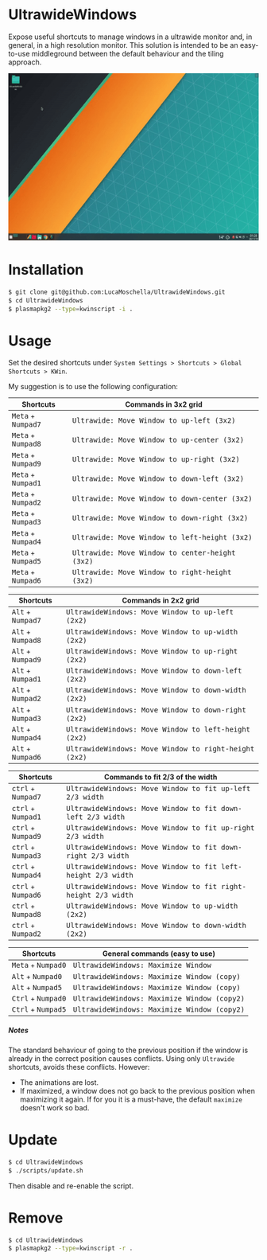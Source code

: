# UltrawideWindows
Expose useful shortcuts to manage windows in a ultrawide monitor and, in general, in a high resolution monitor.
This solution is intended to be an easy-to-use middleground between the default behaviour and the tiling approach.

![](/docs/preview.gif)

# Installation

```bash
$ git clone git@github.com:LucaMoschella/UltrawideWindows.git
$ cd UltrawideWindows
$ plasmapkg2 --type=kwinscript -i .
```

# Usage
Set the desired shortcuts under `System Settings > Shortcuts > Global Shortcuts > KWin`.

My suggestion is to use the following configuration:

| Shortcuts                            | Commands in 3x2 grid                                     |
| ------------------------------------ | -------------------------------------------------------- |
| <kbd>Meta</kbd> + <kbd>Numpad7</kbd> | <kbd>Ultrawide: Move Window to up-left (3x2)</kbd>       |
| <kbd>Meta</kbd> + <kbd>Numpad8</kbd> | <kbd>Ultrawide: Move Window to up-center (3x2)</kbd>     |
| <kbd>Meta</kbd> + <kbd>Numpad9</kbd> | <kbd>Ultrawide: Move Window to up-right (3x2)</kbd>      |
| <kbd>Meta</kbd> + <kbd>Numpad1</kbd> | <kbd>Ultrawide: Move Window to down-left (3x2)</kbd>     |
| <kbd>Meta</kbd> + <kbd>Numpad2</kbd> | <kbd>Ultrawide: Move Window to down-center (3x2)</kbd>   |
| <kbd>Meta</kbd> + <kbd>Numpad3</kbd> | <kbd>Ultrawide: Move Window to down-right (3x2)</kbd>    |
| <kbd>Meta</kbd> + <kbd>Numpad4</kbd> | <kbd>Ultrawide: Move Window to left-height (3x2)</kbd>   |
| <kbd>Meta</kbd> + <kbd>Numpad5</kbd> | <kbd>Ultrawide: Move Window to center-height (3x2)</kbd> |
| <kbd>Meta</kbd> + <kbd>Numpad6</kbd> | <kbd>Ultrawide: Move Window to right-height (3x2)</kbd>  |

| Shortcuts                                             | Commands in 2x2 grid                                           |
| ----------------------------------------------------- | -------------------------------------------------------------- |
| <kbd>Alt</kbd> + <kbd>Numpad7</kbd> | <kbd>UltrawideWindows: Move Window to up-left (2x2)</kbd>      |
| <kbd>Alt</kbd> + <kbd>Numpad8</kbd> | <kbd>UltrawideWindows: Move Window to up-width (2x2)</kbd>     |
| <kbd>Alt</kbd> + <kbd>Numpad9</kbd> | <kbd>UltrawideWindows: Move Window to up-right (2x2)</kbd>     |
| <kbd>Alt</kbd> + <kbd>Numpad1</kbd> | <kbd>UltrawideWindows: Move Window to down-left (2x2)</kbd>    |
| <kbd>Alt</kbd> + <kbd>Numpad2</kbd> | <kbd>UltrawideWindows: Move Window to down-width (2x2)</kbd>   |
| <kbd>Alt</kbd> + <kbd>Numpad3</kbd> | <kbd>UltrawideWindows: Move Window to down-right (2x2)</kbd>   |
| <kbd>Alt</kbd> + <kbd>Numpad4</kbd> | <kbd>UltrawideWindows: Move Window to left-height (2x2)</kbd>  |
| <kbd>Alt</kbd> + <kbd>Numpad6</kbd> | <kbd>UltrawideWindows: Move Window to right-height (2x2)</kbd> |

| Shortcuts                                              | Commands to fit 2/3 of the width                                       |
| ------------------------------------------------------ | ---------------------------------------------------------------------- |
| <kbd>ctrl</kbd> + <kbd>Numpad7</kbd> | <kbd>UltrawideWindows: Move Window to fit up-left 2/3 width</kbd>      |
| <kbd>ctrl</kbd> + <kbd>Numpad1</kbd> | <kbd>UltrawideWindows: Move Window to fit down-left 2/3 width</kbd>    |
| <kbd>ctrl</kbd> + <kbd>Numpad9</kbd> | <kbd>UltrawideWindows: Move Window to fit up-right 2/3 width</kbd>     |
| <kbd>ctrl</kbd> + <kbd>Numpad3</kbd> | <kbd>UltrawideWindows: Move Window to fit down-right 2/3 width</kbd>   |
| <kbd>ctrl</kbd> + <kbd>Numpad4</kbd> | <kbd>UltrawideWindows: Move Window to fit left-height 2/3 width</kbd>  |
| <kbd>ctrl</kbd> + <kbd>Numpad6</kbd> | <kbd>UltrawideWindows: Move Window to fit right-height 2/3 width</kbd> |
| <kbd>ctrl</kbd> + <kbd>Numpad8</kbd> | <kbd>UltrawideWindows: Move Window to up-width (2x2)</kbd>                   |
| <kbd>ctrl</kbd> + <kbd>Numpad2</kbd> | <kbd>UltrawideWindows: Move Window to down-width (2x2)</kbd>           |

| Shortcuts                                              | General commands (easy to use)                       |
| ------------------------------------------------------ | ---------------------------------------------------- |
| <kbd>Meta</kbd> + <kbd>Numpad0</kbd>                   | <kbd>UltrawideWindows: Maximize Window</kbd>         |
| <kbd>Alt</kbd> + <kbd>Numpad0</kbd>  | <kbd>UltrawideWindows: Maximize Window (copy)</kbd>  |
| <kbd>Alt</kbd> + <kbd>Numpad5</kbd>  | <kbd>UltrawideWindows: Maximize Window (copy)</kbd>  |
| <kbd>Ctrl</kbd> + <kbd>Numpad0</kbd> | <kbd>UltrawideWindows: Maximize Window (copy2)</kbd> |
| <kbd>Ctrl</kbd> + <kbd>Numpad5</kbd> | <kbd>UltrawideWindows: Maximize Window (copy2)</kbd> |





##### Notes
The standard behaviour of going to the previous position if the window is already in the correct position causes conflicts.
Using only `Ultrawide` shortcuts, avoids these conflicts. However:
* The animations are lost.
* If maximized, a window does not go back to the previous position when maximizing it again. If for you it is a must-have, the default `maximize` doesn't work so bad.


# Update
```bash
$ cd UltrawideWindows
$ ./scripts/update.sh
```
Then disable and re-enable the script.

# Remove

```bash
$ cd UltrawideWindows
$ plasmapkg2 --type=kwinscript -r .
```
